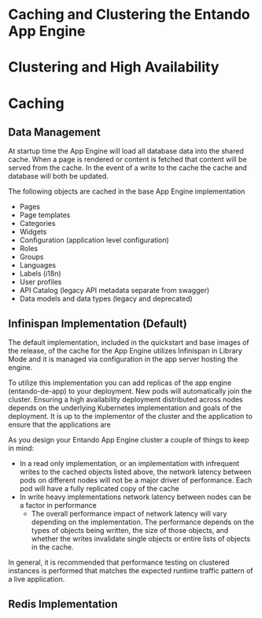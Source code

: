 # Caching and Clustering the Entando App Engine


# Clustering and High Availability


# Caching

## Data Management

At startup time the App Engine will load all database data into the shared cache. When a page is rendered or content is fetched that content will be served from the cache. In the event of a write to the cache the cache and database will both be updated.  

The following objects are cached in the base App Engine implementation

- Pages
- Page templates
- Categories
- Widgets
- Configuration (application level configuration)
- Roles
- Groups
- Languages
- Labels (i18n)
- User profiles
- API Catalog (legacy API metadata separate from swagger)
- Data models and data types (legacy and deprecated)

## Infinispan Implementation (Default)

The default implementation, included in the quickstart and base images of the release, of the cache for the App Engine utilizes Infinispan in Library Mode and it is managed via configuration in the app server hosting the engine.

To utilize this implementation you can add replicas of the app engine (entando-de-app) to your deployment. New pods will automatically join the cluster. Ensuring a high availability deployment distributed across nodes depends on the underlying Kubernetes implementation and goals of the deployment. It is up to the implementor of the cluster and the application to ensure that the applications are  

As you design your Entando App Engine cluster a couple of things to keep in mind:

- In a read only implementation, or an implementation with infrequent writes to the cached objects listed above, the network latency between pods on different nodes will not be a major driver of performance. Each pod will have a fully replicated copy of the cache
- In write heavy implementations network latency between nodes can be a factor in performance
  - The overall performance impact of network latency will vary depending on the implementation. The performance depends on the types of objects being written, the size of those objects, and whether the writes invalidate single objects or entire lists of objects in the cache. 

In general, it is recommended that performance testing on clustered instances is performed that matches the expected runtime traffic pattern of a live application.

## Redis Implementation
